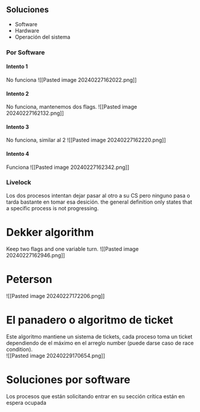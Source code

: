  ## Soluciones
 - Software
 - Hardware
 - Operación del sistema

### Por Software
#### Intento 1
No funciona
![[Pasted image 20240227162022.png]]
#### Intento 2
No funciona, mantenemos dos flags.
![[Pasted image 20240227162132.png]]
#### Intento 3
No funciona, similar al 2
![[Pasted image 20240227162220.png]]
#### Intento 4
Funciona
![[Pasted image 20240227162342.png]]
### Livelock
Los dos procesos intentan dejar pasar al otro a su CS pero ninguno pasa o tarda bastante en tomar esa desición.
the general definition only states that a specific process is not progressing.

# Dekker algorithm
Keep two flags and one variable turn.
![[Pasted image 20240227162946.png]]
# Peterson

![[Pasted image 20240227172206.png]]

# El panadero o algoritmo de ticket
Este algoritmo mantiene un sistema de tickets, cada proceso toma un ticket dependiendo de el máximo en el arreglo number (puede darse caso de race condition).  
![[Pasted image 20240229170654.png]]

# Soluciones por software
Los procesos que están solicitando entrar en su sección crítica están en espera ocupada